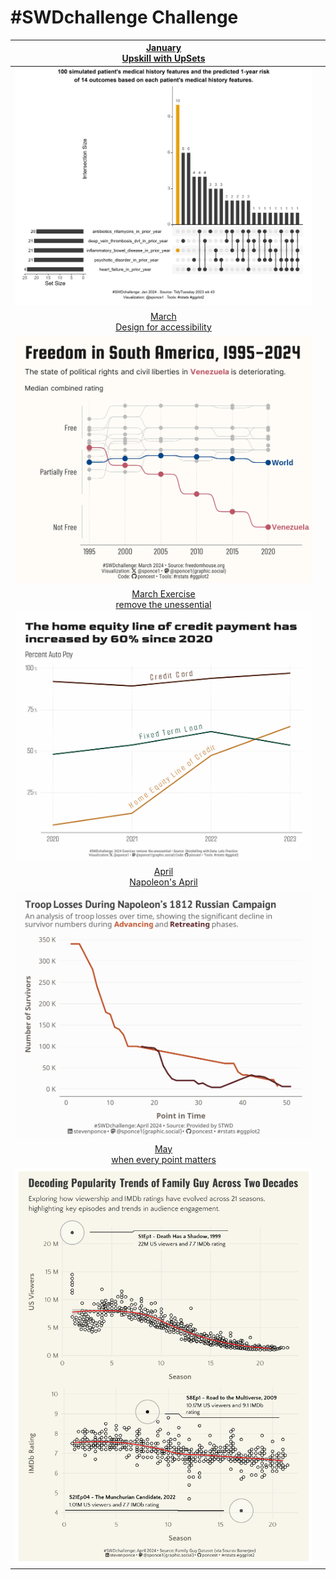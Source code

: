 # \#**SWDchallenge** Challenge

<!-- table header, followed by pictures link -->

|       [January](https://github.com/poncest/SWDchallenge/tree/main/2024/01_Jan)[<br>](https://github.com/poncest/tidytuesday/tree/main/2023/Week_02)[Upskill with UpSets](https://github.com/poncest/SWDchallenge/tree/main/2024/01_Jan)       |     |
|:-----------------------------------------------------------:|:---------:|
|                                                                                                       ![](01_Jan/img/01_Jan.png "Jan")                                                                                                        |     |
|                                                                      [March<br>Design for accessibility](https://github.com/poncest/SWDchallenge/tree/main/2024/03_Mar)                                                                       |     |
|                                                                                                       ![](03_Mar/img/03_Mar.png "Mar")                                                                                                        |     |
| [March Exercise](https://github.com/poncest/SWDchallenge/tree/main/2024/Ex_3.10)[<br>](https://github.com/poncest/SWDchallenge/tree/main/2024/03_Mar)[remove the unessential](https://github.com/poncest/SWDchallenge/tree/main/2024/Ex_3.10) |     |
|                                                                                                      ![](Ex_3.10/img/Ex_3.10.png "Mar")                                                                                                       |     |
|         [April](https://github.com/poncest/SWDchallenge/tree/main/2024/04_Apr)[<br>](https://github.com/poncest/SWDchallenge/tree/main/2024/03_Mar)[Napoleon's April](https://github.com/poncest/SWDchallenge/tree/main/2024/04_Apr)          |     |
|                                                                                                       ![](04_Apr/img/04_Apr.png "Apr")                                                                                                        |     |
|      [May](https://github.com/poncest/SWDchallenge/tree/main/2024/05_May)[<br>](https://github.com/poncest/SWDchallenge/tree/main/2024/03_Mar)[when every point matters](https://github.com/poncest/SWDchallenge/tree/main/2024/05_May)       |     |
|                                                                                                       ![](05_May/img/05_May.png "May")                                                                                                        |     |
